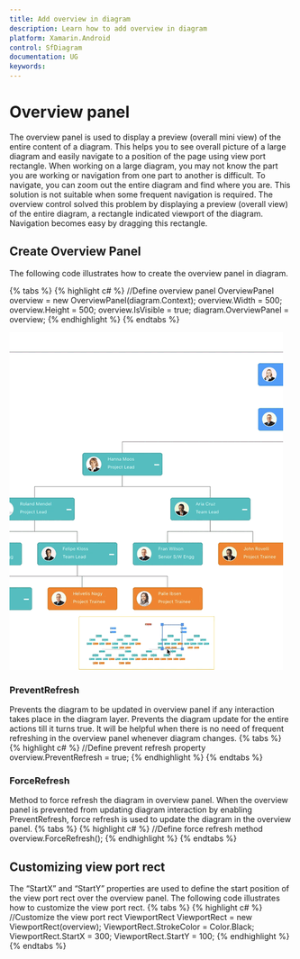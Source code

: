 ```yaml
---
title: Add overview in diagram 
description: Learn how to add overview in diagram 
platform: Xamarin.Android
control: SfDiagram
documentation: UG
keywords: 
---
```

# Overview panel
The overview panel is used to display a preview (overall mini view) of the entire content of a diagram. This helps you to see overall picture of a large diagram and easily navigate to a position of the page using view port rectangle.
When working on a large diagram, you may not know the part you are working or navigation from one part to another is difficult. To navigate, you can zoom out the entire diagram and find where you are. This solution is not suitable when some frequent navigation is required.
The overview control solved this problem by displaying a preview (overall view) of the entire diagram, a rectangle indicated viewport of the diagram. Navigation becomes easy by dragging this rectangle. 

## Create Overview Panel 
The following code illustrates how to create the overview panel in diagram.

{% tabs %}
{% highlight c# %}
//Define overview panel 
OverviewPanel overview = new OverviewPanel(diagram.Context);
overview.Width = 500;
overview.Height = 500;
overview.IsVisible = true;
diagram.OverviewPanel = overview;
{% endhighlight %}
{% endtabs %}
 
![overview](OverviewPanel_images/OverviewPanel.gif)

### PreventRefresh
Prevents the diagram to be updated in overview panel if any interaction takes place in the diagram layer. Prevents the diagram update for the entire actions till it turns true. It will be helpful when there is no need of frequent refreshing in the overview panel whenever diagram changes.
{% tabs %}
{% highlight c# %}
//Define prevent refresh property 
   overview.PreventRefresh = true;
{% endhighlight %}
{% endtabs %}

### ForceRefresh 
Method to force refresh the diagram in overview panel. When the overview panel is prevented from updating diagram interaction by enabling PreventRefresh, force refresh is used to update the diagram in the overview panel. 
{% tabs %}
{% highlight c# %}
  //Define force refresh method 
   overview.ForceRefresh();
{% endhighlight %}
{% endtabs %}

## Customizing view port rect 
The “StartX” and “StartY” properties are used to define the start position of the view port rect over the overview panel. The following code illustrates how to customize the view port rect.
{% tabs %}
{% highlight c# %}
 //Customize the view port rect 
  ViewportRect ViewportRect = new ViewportRect(overview);
  ViewportRect.StrokeColor = Color.Black;
  ViewportRect.StartX = 300;
  ViewportRect.StartY = 100;
{% endhighlight %}
{% endtabs %}

